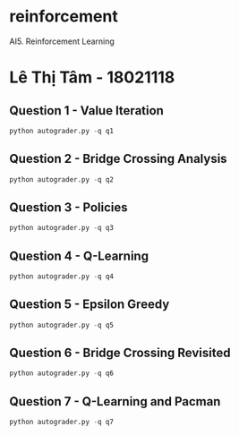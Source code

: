 # reinforcement
AI5. Reinforcement Learning
# <b>Lê Thị Tâm - 18021118</b>

## Question 1 - Value Iteration           
```python
python autograder.py -q q1
```

## Question 2 - Bridge Crossing Analysis
```python
python autograder.py -q q2
```

## Question 3 - Policies
```python
python autograder.py -q q3
```

## Question 4 - Q-Learning
```python
python autograder.py -q q4
```

## Question 5 - Epsilon Greedy
```python
python autograder.py -q q5
```

## Question 6 - Bridge Crossing Revisited
```python
python autograder.py -q q6
```

## Question 7 - Q-Learning and Pacman
```python
python autograder.py -q q7
```


